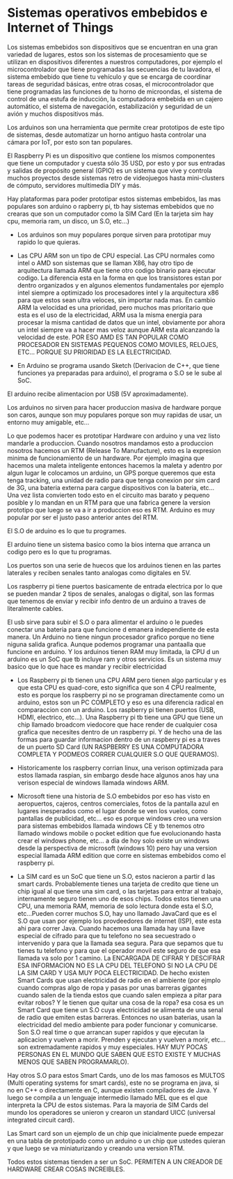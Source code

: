 # Sistemas operativos embebidos e Internet of Things

Los sistemas embebidos son dispositivos que se encuentran en una gran variedad de lugares, estos son los sistemas de procesamiento que se utilizan en dispositivos diferentes a nuestros computadores, por ejemplo el microcontrolador que tiene programadas las secuencias de tu lavadora, el sistema embebido que tiene tu vehículo y que se encarga de coordinar tareas de seguridad básicas, entre otras cosas, el microcontrolador que tiene programadas las funciones de tu horno de microondas, el sistema de control de una estufa de inducción, la computadora embebida en un cajero automático, el sistema de navegación, estabilización y seguridad de un avión y muchos dispositivos más.

Los arduinos son una herramienta que permite crear prototipos de este tipo de sistemas, desde automatizar un horno antiguo hasta controlar una cámara por IoT, por esto son tan populares.

El Raspberry Pi es un dispositivo que contiene los mismos componentes que tiene un computador y cuesta sólo 35 USD, por esto y por sus entradas y salidas de propósito general (GPIO) es un sistema que vive y controla muchos proyectos desde sistemas retro de videojuegos hasta mini-clusters de cómputo, servidores multimedia DIY y más.

Hay plataformas para poder prototipar estos sistemas embebidos, las mas populares son arduino o rapberry pi, tb hay sistemas embebidos que no crearas que son un computador como la SIM Card (En la tarjeta sim hay cpu, memoria ram, un disco, un S.O, etc…)

- Los arduinos son muy populares porque sirven para prototipar muy rapido lo que quieras.

- Las CPU ARM son un tipo de CPU especial. Las CPU normales como intel o AMD son sistemas que se llaman X86, hay otro tipo de arquitectura llamada ARM que tiene otro codigo binario para ejecutar codigo. La diferencia esta en la forma en que los transistores estan por dentro organizados y en algunos elementos fundamentales por ejemplo intel siempre a optimizado los procesadores intel y la arquitectura x86 para que estos sean ultra veloces, sin importar nada mas. En cambio ARM la velocidad es una prioridad, pero muchos mas prioritario que esta es el uso de la electricidad, ARM usa la misma energia para procesar la misma cantidad de datos que un intel, obviamente por ahora un intel siempre va a hacer mas veloz aunque ARM esta alcanzando la velocidad de este. POR ESO AMD ES TAN POPULAR COMO PROCESADOR EN SISTEMAS PEQUENOS COMO MOVILES, RELOJES, ETC… PORQUE SU PRIORIDAD ES LA ELECTRICIDAD.

- En Arduino se programa usando Sketch (Derivacion de C++, que tiene funciones ya preparadas para arduino), el programa o S.O se le sube al SoC.

El arduino recibe alimentacion por USB (5V aproximadamente).

Los arduinos no sirven para hacer produccion masiva de hardware porque son caros, aunque son muy populares porque son muy rapidas de usar, un entorno muy amigable, etc…

Lo que podemos hacer es prototipar Hardware con arduino y una vez listo mandarle a produccion.
Cuando nosotros mandamos esto a produccion nosotros hacemos un RTM (Release To Manufacture), esto es la expresion minima de funcionamiento de un hardware. Por ejemplo imagina que hacemos una maleta inteligente entonces hacemos la maleta y adentro por algun lugar le colocamos un arduino, un GPS porque queremos que esta tenga tracking, una unidad de radio para que tenga conexion por sim card de 3G, una bateria externa para cargue dispositivos con la bateria, etc… Una vez lista convierten todo esto en el circuito mas barato y pequeno posible y lo mandan en un RTM para que una fabrica genere la version prototipo que luego se va a ir a produccion eso es RTM. Arduino es muy popular por ser el justo paso anterior antes del RTM.

El S.O de arduino es lo que tu programes.

El arduino tiene un sistema basico como la bios interna que arranca un codigo pero es lo que tu programas.

Los puertos son una serie de huecos que los arduinos tienen en las partes laterales y reciben senales tanto analogas como digitales en 5V.

Los raspberry pi tiene puertos basicamente de entrada electrica por lo que se pueden mandar 2 tipos de senales, analogas o digital, son las formas que tenemos de enviar y recibir info dentro de un arduino a traves de literalmente cables.

El usb sirve para subir el S.O o para alimentar el arduino o le puedes conectar una bateria para que funcione d emanera independiente de esta manera.
Un Arduino no tiene ningun procesador grafico porque no tiene niguna salida grafica. Aunque podemos programar una pantaalla que funcione en arduino. Y los arduinos tienen RAM muy limitada, la CPU d un arduino es un SoC que tb incluye ram y otros servicios. Es un sistema muy basico que lo que hace es mandar y recibir electricidad

- Los Raspberry pi tb tienen una CPU ARM pero tienen algo particular y es que esta CPU es quad-core, esto significa que son 4 CPU realmente, esto es porque los raspberry pi no se programan directamente como un arduino, estos son un PC COMPLETO y eso es una diferencia radical en comparaccion con un arduino. Los raspberry pi tienen puertos (USB, HDMI, electrico, etc…). Una Raspberry pi tb tiene una GPU que tiene un chip llamado broadcom viedocore que hace render de cualquier cosa grafica que necesites dentro de un raspberry pi. Y de hecho una de las formas para guardar informacion dentro de un raspberry pi es a traves de un puerto SD Card (UN RASPBERRY ES UNA COMPUTADORA COMPLETA Y PODMEOS CORRER CUALQUIER S.O QUE QUERAMOS).

- Historicamente los raspberry corrian linux, una verison optimizada para estos llamada raspian, sin embargo desde hace algunos anos hay una verison especial de windows llamada windows ARM.

- Microsoft tiene una historia de S.O embebidos por eso has visto en aeropuertos, cajeros, centros comerciales, fotos de la pantalla azul en lugares inesperados como el lugar donde se ven los vuelos, como pantallas de publicidad, etc… eso es porque windows creo una version para sistemas embebidos llamada windows CE y tb tenemos otro llamado windows mobile o pocket edition que fue evolucionando hasta crear el windows phone, etc… a dia de hoy solo existe un windows desde la perspectiva de microsoft (windows 10) pero hay una version especial llamada ARM edition que corre en sistemas embebidos como el raspberry pi.

- La SIM card es un SoC que tiene un S.O, estos nacieron a partir d las smart cards. Probablemente tienes una tarjeta de credito que tiene un chip igual al que tiene una sim card, o las tarjetas para entrar al trabajo, internamente seguro tienen uno de esos chips. Todos estos tienen una CPU, una memoria RAM, memoria de solo lectura donde esta el S.O, etc…Pueden correr muchos S.O, hay uno llamado JavaCard que es el S.O que usan por ejemplo los provdeedores de internet (ISP), este esta ahi para correr Java. Cuando hacemos una llamada hay una llave especial de cifrado para que tu telefono no sea secuestrado o intervenido y para que la llamada sea segura. Para que sepamos que tu tienes tu telefono y para que el operador movil este seguro de que esa llamada va solo por 1 camino. La ENCARGADA DE CIFRAR Y DESCIFRAR ESA INFORMACION NO ES LA CPU DEL TELEFONO SI NO LA CPU DE LA SIM CARD Y USA MUY POCA ELECTRICIDAD. De hecho existen Smart Cards que usan electricidad de radio en el ambiente (por ejmplo cuando compras algo de ropa y pasas por unas barreras gigantes cuando salen de la tienda estos que cuando salen empieza a pitar para evitar robos? Y le tienen que quitar una cosa de la ropa? esa cosa es un Smart Card que tiene un S.O cuya electricidad se alimenta de una senal de radio que emiten estas barreras. Entonces no usan baterias, usan la electricidad del medio ambiente para poder funcionar y comunicarse. Son S.O real time o que arrancan super rapidos y que ejecutan la aplicacion y vuelven a morir. Prenden y ejecutan y vuelven a morir, etc… son extremadamente rapidos y muy especiales. HAY MUY POCAS PERSONAS EN EL MUNDO QUE SABEN QUE ESTO EXISTE Y MUCHAS MENOS QUE SABEN PROGRAMARLO).

Hay otros S.O para estos Smart Cards, uno de los mas famosos es MULTOS (Multi operating systems for smart cards), este no se programa en java, si no en C++ o directamente en C, aunque existen compiladores de Java. Y luego se compila a un lenguaje intermedio llamado MEL que es el que interpreta la CPU de estos sistemas. Para la mayoria de SIM Cards del mundo los operadores se unieron y crearon un standard UICC (universal integrated circuit card).

Las Smart card son un ejemplo de un chip que inicialmente puede empezar en una tabla de prototipado como un arduino o un chip que ustedes quieran y que luego se va miniaturizando y creando una version RTM.

Todos estos sistemas tienden a ser un SoC. PERMITEN A UN CREADOR DE HARDWARE CREAR COSAS INCREIBLES.
